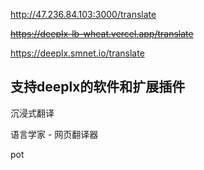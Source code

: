 http://47.236.84.103:3000/translate

~~https://deeplx-lb-wheat.vercel.app/translate~~

https://deeplx.smnet.io/translate 

## 支持deeplx的软件和扩展插件

沉浸式翻译 

语言学家 - 网页翻译器 

pot